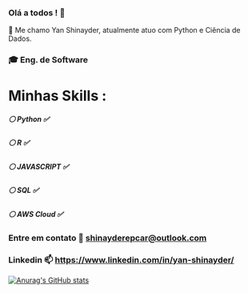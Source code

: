### Olá a todos ! 👋

 :large_blue_diamond: Me chamo Yan Shinayder, atualmente atuo com Python e Ciência de Dados.
 ### :mortar_board: Eng. de Software 
 # Minhas Skills : 
 ##### :white_circle: Python :white_check_mark:
 ##### :white_circle: R :white_check_mark:
 ##### :white_circle: JAVASCRIPT :white_check_mark:
 ##### :white_circle: SQL :white_check_mark:
 ##### :white_circle: AWS Cloud :white_check_mark:
 
  
 ### Entre em contato :email: shinayderepcar@outlook.com
 ### Linkedin :mailbox: https://www.linkedin.com/in/yan-shinayder/

[![Anurag's GitHub stats](https://github-readme-stats.vercel.app/api?username=yanshinayder)](https://github.com/anuraghazra/github-readme-stats)


<!--
**yanshinayder/yanshinayder** is a ✨ _special_ ✨ repository because its `README.md` (this file) appears on your GitHub profile.

Here are some ideas to get you started:

- 🔭 I’m currently working on ...
- 🌱 I’m currently learning ...
- 👯 I’m looking to collaborate on ...
- 🤔 I’m looking for help with ...
- 💬 Ask me about ...
- 📫 How to reach me: ...
- 😄 Pronouns: ...
- ⚡ Fun fact: ...
-->
